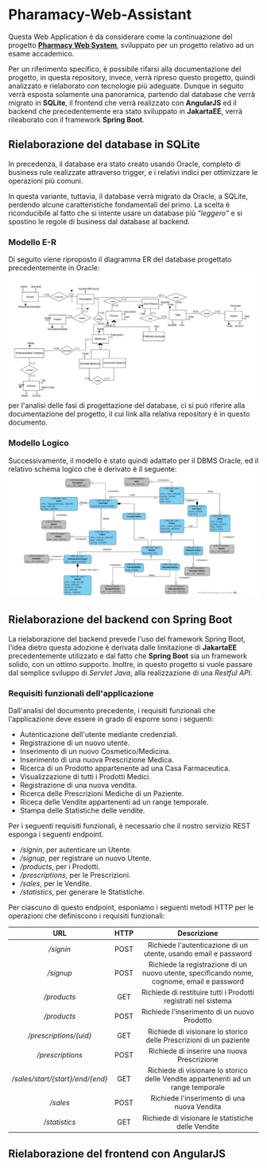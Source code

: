 # Pharamacy-Web-Assistant
Questa Web Application è da considerare come la continuazione del progetto
**[Pharmacy Web System](https://github.com/mrOranger/Pharmacy-Management-System/)**, 
sviluppato per un progetto relativo ad un esame accademico. 

Per un riferimento specifico, è possibile rifarsi alla documentazione del progetto,
in questa repository, invece, verrà ripreso questo progetto, quindi
analizzato e rielaborato con tecnologie più adeguate. Dunque
in seguito verrà esposta solamente una panoramica, partendo dal database
che verrà migrato in **SQLite**, il frontend che verrà realizzato con
**AngularJS** ed il backend che precedentemente era stato sviluppato in
**JakartaEE**, verrà rileaborato con il framework **Spring Boot**.

## Rielaborazione del database in SQLite
In precedenza, il database era stato creato usando Oracle, 
completo di business rule realizzate attraverso trigger, e i relativi
indici per ottimizzare le operazioni più comuni.

In questa variante, tuttavia, il database verrà migrato da Oracle,
a SQLite, perdendo alcune caratteristiche fondamentali del primo. La scelta
è riconducibile al fatto che si intente usare un database più _"leggero"_ 
e si spostino le regole di business dal database al backend.
### Modello E-R
Di seguito viene riproposto il diagramma ER del database progettato precedentemente in Oracle:
![Modello E-R del Database](/images/Diagram-ER.png)
per l'analisi delle fasi di progettazione del database, ci si può riferire alla documentazione
del progetto, il cui link alla relativa repository è in questo documento.
### Modello Logico
Successivamente, il modello è stato quindi adattato per il DBMS Oracle,
ed il relativo schema logico che è derivato è il seguente:
![Modello logico del Database](/images/Diagram-Logic.png)

## Rielaborazione del backend con Spring Boot

La rielaborazione del backend prevede l'uso del framework Spring Boot, l'idea dietro questa 
adozione è derivata dalle limitazione di **JakartaEE** precedentemente utilizzato
e dal fatto che **Spring Boot** sia un framework solido, con un ottimo supporto. Inoltre,
in questo progetto si vuole passare dal semplice sviluppo di _Servlet Java_,
alla realizzazione di una _Restful API_. 

### Requisiti funzionali dell'applicazione
Dall'analisi del documento precedente, i requisiti funzionali che l'applicazione
deve essere in grado di esporre sono i seguenti:
- Autenticazione dell'utente mediante credenziali.
- Registrazione di un nuovo utente.
- Inserimento di un nuovo Cosmetico/Medicina.
- Inserimento di una nuova Prescrizione Medica.
- Ricerca di un Prodotto appartenente ad una Casa Farmaceutica.
- Visualizzazione di tutti i Prodotti Medici.
- Registrazione di una nuova vendita.
- Ricerca delle Prescrizioni Mediche di un Paziente.
- Riceca delle Vendite appartenenti ad un range temporale.
- Stampa delle Statistiche delle vendite.

Per i seguenti requisiti funzionali, è necessario che il nostro servizio REST
esponga i seguenti endpoint.
- _/signin_, per autenticare un Utente.
- _/signup_, per registrare un nuovo Utente.
- _/products_, per i Prodotti.
- _/prescriptions_, per le Prescrizioni.
- _/sales_, per le Vendite.
- _/statistics_, per generare le Statistiche.

Per ciascuno di questo endpoint, esponiamo i seguenti metodi HTTP
per le operazioni che definiscono i requisiti funzionali:

|              **URL**             | **HTTP** |                                       **Descrizione**                                      |
|:--------------------------------:|:--------:|:------------------------------------------------------------------------------------------:|
|             _/signin_            |   POST   |               Richiede l'autenticazione di un utente, usando email e password              |
|             _/signup_            |   POST   | Richiede la registrazione di un nuovo utente, specificando nome, cognome, email e password |
|            _/products_           |    GET   |               Richiede di restituire tutti i Prodotti registrati nel sistema               |
|            _/products_           |   POST   |                         Richiede l'inserimento di un nuovo Prodotto                        |
|      _/prescriptions/{uid}_      |    GET   |             Richiede di visionare lo storico delle Prescrizioni di un paziente             |
|         _/prescriptions_         |   POST   |                         Richiede di inserire una nuova Prescrizione                        |
| _/sales/start/{start}/end/{end}_ |    GET   |      Richiede di visionare lo storico delle Vendite appartenenti ad un range temporale     |
|             _/sales_             |   POST   |                         Richiede l'inserimento di una nuova Vendita                        |
|           _/statistics_          |    GET   |                     Richiede di visionare le statistiche delle Vendite                     |


## Rielaborazione del frontend con AngularJS

